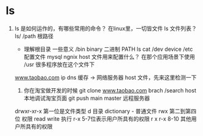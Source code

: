 # ls 

1. ls 是如何运作的，有哪些常用的命令？
    在linux里，一切皆文件 
    ls 文件列表？ ls/   /path 根路径 
    - 理解根目录 一些意义
    /bin binary 二进制 PATH ls cat
    /dev device
    /etc 配置文件 mysql ngnix 
    host 文件用来配置什么？ 在那个应用场景下使用
    /usr 很多程序放在这个文件下

    www.taobao.com ip dns 缓存 -> 网络服务器
    host 文件，先来这里检测一下

    1. 你在淘宝做开发的时候
        git clone www.taobao.com brach /search
        host 本地调试淘宝页面
        git push main master 远程服务器

    drwxr-xr-x 
    第一位是文件类型 d 目录 dictionary - 普通文件
    rwx 第二到第四位 权限 read write 执行
    r-x 5-7位表示用户所具有的权限 r x
    r-x 8-10 其他用户所具有的权限